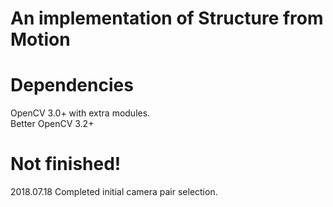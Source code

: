 
An implementation of Structure from Motion
==========================================

# Dependencies 
OpenCV 3.0+ with extra modules.   <br>
Better OpenCV 3.2+
# Not finished!
2018.07.18  Completed initial camera pair selection.
